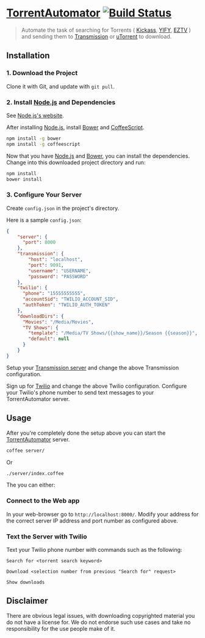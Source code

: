 [TorrentAutomator](https://github.com/Glavin001/TorrentAutomator) [![Build Status](https://travis-ci.org/Glavin001/TorrentAutomator.svg?branch=master)](https://travis-ci.org/Glavin001/TorrentAutomator)
================

> Automate the task of searching for Torrents ( [Kickass](http://kickass.to/), [YIFY](https://yts.re/), [EZTV](http://eztv.it/) ) and sending them to [Transmission](https://www.transmissionbt.com/) or [uTorrent](http://www.utorrent.com/) to download.

## Installation

### 1. Download the Project

Clone it with Git, and update with `git pull`.

### 2. Install [Node.js](http://nodejs.org/) and Dependencies

See [Node.js's website](http://nodejs.org/).

After installing [Node.js](http://nodejs.org/),
install [Bower](http://bower.io/) and
[CoffeeScript](http://coffeescript.org/).

```bash
npm install -g bower
npm install -g coffeescript
```

Now that you have [Node.js](http://nodejs.org/)
and [Bower](http://bower.io/), you can install the dependencies.
Change into this downloaded project directory and run:

```bash
npm install
bower install
```

### 3. Configure Your Server

Create `config.json` in the project's directory.

Here is a sample `config.json`:

```json
{
    "server": {
      "port": 8000
    },
    "transmission": {
        "host": "localhost",
        "port": 9091,
        "username": "USERNAME",
        "password": "PASSWORD"
    },
    "twilio": {
      "phone": "15555555555",
      "accountSid": "TWILIO_ACCOUNT_SID",
      "authToken": "TWILIO_AUTH_TOKEN"
    },
    "downloadDirs": {
      "Movies": "/Media/Movies",
      "TV Shows": {
        "template": "/Media/TV Shows/{{show_name}}/Season {{season}}",
        "default": null
      }
    }
}
```

Setup your [Transmission server](https://www.transmissionbt.com/) and
change the above Transmission configuration.

Sign up for [Twilio](https://www.twilio.com) and
change the above Twilio configuration.
Configure your Twilio's phone number to send text messages to
your TorrentAutomator server.

## Usage

After you're completely done the setup above
you can start the [TorrentAutomator](https://github.com/Glavin001/TorrentAutomator) server.

```bash
coffee server/
```

Or

```bash
./server/index.coffee
```

The you can either:

### Connect to the Web app

In your web-browser go to `http://localhost:8000/`.
Modify your address for the correct server IP address and
port number as configured above.

### Text the Server with Twilio

Text your Twilio phone number with commands such as the following:

```
Search for <torrent search keyword>
```

```
Download <selection number from previous "Search for" request>
```

```
Show downloads
```

## Disclaimer

There are obvious legal issues, with downloading copyrighted material you do not have a license for. 
We do not endorse such use cases and take no responsibility for the use people make of it.

